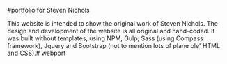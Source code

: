 #portfolio for Steven Nichols

This website is intended to show the original work of Steven Nichols. The design and development of the website is all original and hand-coded. It was built without templates, using NPM, Gulp, Sass (using Compass framework), Jquery and Bootstrap (not to mention lots of plane ole' HTML and CSS).# webport
